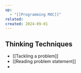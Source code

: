 ```yaml
---
up:
  - "[[Programming MOC]]"
related: 
created: 2024-09-01
---
```

## Thinking Techniques
- [[Tackling a problem]]
- [[Reading problem statement]]
- 
